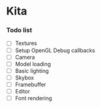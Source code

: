 # Kita

### Todo list

- [ ] Textures
- [ ] Setup OpenGL Debug callbacks
- [ ] Camera
- [ ] Model loading
- [ ] Basic lighting
- [ ] Skybox
- [ ] Framebuffer
- [ ] Editor
- [ ] Font rendering